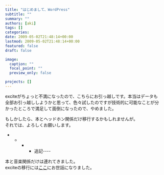 ```yaml
---
title: "はじめまして、WordPress"
subtitle: ""
summary: ""
authors: [aki]
tags: []
categories: 
date: 2009-05-02T21:48:14+00:00
lastmod: 2009-05-02T21:48:14+00:00
featured: false
draft: false

image:
  caption: ""
  focal_point: ""
  preview_only: false

projects: []
---
```

exciteがちょっと不満になったので、こちらにお引っ越しです。本当はデータも全部お引っ越ししようかと思って、色々試したのですが技術的に可能なことが分かったところで満足して面倒になったので、やめました。

もしかしたら、本とヘッドホン関係だけ移行するかもしれませんが。  
それでは、よろしくお願いします。

- 
  - 
    - 
      - 追記----

本と音楽関係だけは連れてきました。  
exciteの移行には[ここ](http://blog.potto.client.jp/archives/2007/07/entry_16.html)にお世話になりました。



